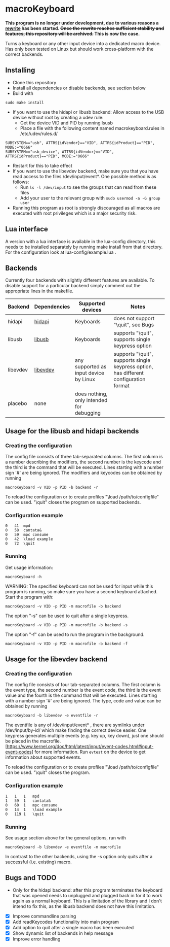 # macroKeyboard
**This program is no longer under development, due to various reasons a [rewrite](https://github.com/dokutan/macrodevice) has been started. ~~Once the rewrite reaches sufficient stability and features, this repository will be archived.~~ This is now the case.**

Turns a keyboard or any other input device into a dedicated macro device. Has only been tested on Linux but should work cross-platform with the correct backends.

## Installing

- Clone this repository
- Install all dependencies or disable backends, see section below
- Build with
```
sudo make install
```
- If you want to use the hidapi or libusb backend: Allow access to the USB device without root by creating a udev rule:
  - Get the device VID and PID by running lsusb
  - Place a file with the following content named macrokeyboard.rules in /etc/udev/rules.d/
```
SUBSYSTEM=="usb", ATTRS{idVendor}=="VID", ATTRS{idProduct}=="PID", MODE:="0666"
SUBSYSTEM=="usb_device", ATTRS{idVendor}=="VID", ATTRS{idProduct}=="PID", MODE:="0666"
```
  - Restart for this to take effect
- If you want to use the libevdev backend, make sure you that you have read access to the files /dev/input/event*. One possible method is as follows:
  - Run `ls -l /dev/input` to see the groups that can read from these files
  - Add your user to the relevant group with `sudo usermod -a -G group user`
- Running this program as root is strongly discouraged as all macros are executed with root privileges which is a major security risk.

## Lua interface

A version with a lua interface is available in the lua-config directory, this needs to be installed separately by running make install from that directory. For the configuration look at lua-config/example.lua .

## Backends

Currently four backends with slightly different features are available. To disable support for a particular backend simply comment out the appropriate lines in the makefile.

Backend | Dependencies | Supported devices | Notes
---|---|---|---
hidapi | [hidapi](https://github.com/libusb/hidapi) | Keyboards | does not support "\quit", see Bugs
libusb | [libusb](https://github.com/libusb/libusb) | Keyboards | supports "\quit", supports single keypress option
libevdev | [libevdev](https://www.freedesktop.org/software/libevdev/doc/latest/) | any supported as input device by Linux | supports "\quit", supports single keypress option, has different configuration format
placebo | none | does nothing, only intended for debugging

## Usage for the libusb and hidapi backends

### Creating the configuration

The config file consists of three tab-separated columns. The first column is a number describing the modifiers, the second number is the keycode and the third is the command that will be executed. Lines starting with a number sign '#' are being ignored. The modifiers and keycodes can be obtained by running
```
macroKeyboard -v VID -p PID -b backend -r
```
To reload the configuration or to create profiles "\load /path/to/configfile" can be used. "\quit" closes the program on supported backends.

### Configuration example

```
0	41	mpd
0	58	cantata&
0	59	mpc consume
0	42	\load example
0	72	\quit
```

### Running

Get usage information:
```
macroKeyboard -h
```

WARNING: The specified keyboard can not be used for input while this program is running, so make sure you have a second keyboard attached.
Start the program with:
```
macroKeyboard -v VID -p PID -m macrofile -b backend
```
The option "-s" can be used to quit after a single keypress.
```
macroKeyboard -v VID -p PID -m macrofile -b backend -s
```
The option "-f" can be used to run the program in the background.
```
macroKeyboard -v VID -p PID -m macrofile -b backend -f
```

## Usage for the libevdev backend

### Creating the configuration

The config file consists of four tab-separated columns. The first column is the event type, the second number is the event code, the third is the event value and the fourth is the command that will be executed. Lines starting with a number sign '#' are being ignored. The type, code and value can be obtained by running
```
macroKeyboard -b libevdev -e eventfile -r
```
The eventfile is any of /dev/input/event* , there are symlinks under /dev/input/by-id/ which make finding the correct device easier. One keypress generates multiple events (e.g. key up, key down), just one should be placed in the macrofile. [https://www.kernel.org/doc/html/latest/input/event-codes.html#input-event-codes] for more information. Run `evtest` on the device to get information about supported events.

To reload the configuration or to create profiles "\load /path/to/configfile" can be used. "\quit" closes the program.

### Configuration example

```
1	1	1	mpd
1	59	1	cantata&
0	60	1	mpc consume
0	14	1	\load example
0	119	1	\quit
```

### Running

See usage section above for the general options, run with
```
macroKeyboard -b libevdev -e eventfile -m macrofile
```
In contrast to the other backends, using the -s option only quits after a successful (i.e. existing) macro.

## Bugs and TODO

- Only for the hidapi backend: after this program terminates the keyboard that was opened needs to unplugged and plugged back in for it to work again as a normal keyboard. This is a limitation of the library and I don't intend to fix this, as the libusb backend does not have this limitation.

- [x] Improve commandline parsing
- [x] Add readKeycodes functionality into main program
- [x] Add option to quit after a single macro has been executed
- [x] Show dynamic list of backends in help message
- [x] Improve error handling
